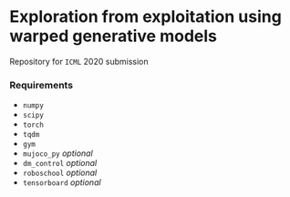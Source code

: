 # Exploration from exploitation using warped generative models

Repository for `ICML` 2020 submission

### Requirements

- `numpy`
- `scipy`
- `torch`
- `tqdm`
- `gym`
- `mujoco_py` _optional_
- `dm_control` _optional_
- `roboschool` _optional_
- `tensorboard` _optional_